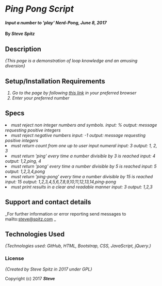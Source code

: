 # _Ping Pong Script_

#### _Input a number to 'play' Nerd-Pong, June 8, 2017_

#### By _**Steve Spitz**_

## Description

_{This page is a demonstration of loop knowledge and an amusing diversion}_

## Setup/Installation Requirements
_<ol>_
_<li> Go to the page by following <a href=https://gingerbolt.github.io/PingPong/>this link</a> in your preferred browser </li>_
_<li> Enter your preferred number </li>_
_</ol>_
## Specs

_<li> must reject non integer numbers and symbols. input: % output: message requesting positive integers</li>_
_<li> must reject negative numbers input: -1 output: message requesting positive integers</li>_
_<li> must return count from one up to user input numeral input: 3 output: 1, 2, 3 </li>_
_<li> must return 'ping' every time a number divisible by 3 is reached input: 4 output: 1,2,ping, 4 </li>_
_<li> must return 'pong' every time a number divisible by 5 is reached input: 5 output: 1,2,3,4,pong</li>_
_<li> must return 'ping-pong' every time a number divisible by 15 is reached input: 15 output: 1,2,3,4,5,6,7,8,9,10,11,12,13,14,ping-pong </li>_
_<li> must print results in a clear and readable manner input: 3 output: 1,2,3 </li>_

## Support and contact details

_For further information or error reporting send messages to mailto:steve@spitz.com _

## Technologies Used

_{Technologies used: GitHub, HTML, Bootstrap, CSS, JavaScript, jQuery.}_

### License

*{Created by Steve Spitz in 2017 under GPL}*

Copyright (c) 2017 **_Steve_**
